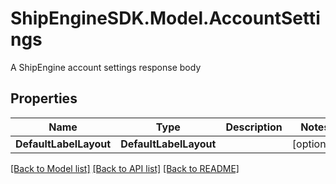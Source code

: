 # ShipEngineSDK.Model.AccountSettings
A ShipEngine account settings response body

## Properties

Name | Type | Description | Notes
------------ | ------------- | ------------- | -------------
**DefaultLabelLayout** | **DefaultLabelLayout** |  | [optional] 

[[Back to Model list]](../README.md#documentation-for-models) [[Back to API list]](../README.md#documentation-for-api-endpoints) [[Back to README]](../README.md)

